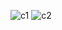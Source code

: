 ![c1](https://github.com/pratikAD-2003/Calculator-All-in-One-Convertor/assets/162031829/d0242be8-ccee-4f27-8d7d-dfb7b25025c6)
![c2](https://github.com/pratikAD-2003/Calculator-All-in-One-Convertor/assets/162031829/235326da-112e-4a7c-8c97-9f439223f7c4)
